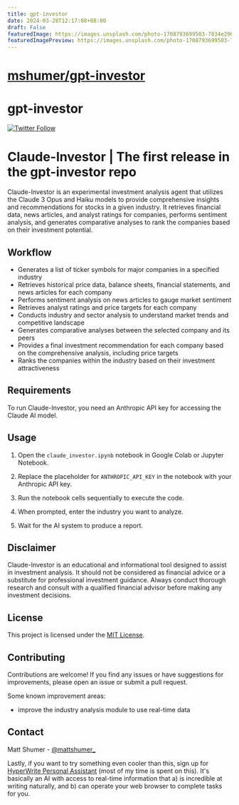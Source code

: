 ```yaml
---
title: gpt-investor
date: 2024-03-28T12:17:08+08:00
draft: False
featuredImage: https://images.unsplash.com/photo-1708793699503-7834e296d745?ixid=M3w0NjAwMjJ8MHwxfHJhbmRvbXx8fHx8fHx8fDE3MTE1OTkyNzh8&ixlib=rb-4.0.3
featuredImagePreview: https://images.unsplash.com/photo-1708793699503-7834e296d745?ixid=M3w0NjAwMjJ8MHwxfHJhbmRvbXx8fHx8fHx8fDE3MTE1OTkyNzh8&ixlib=rb-4.0.3
---
```


# [mshumer/gpt-investor](https://github.com/mshumer/gpt-investor)

# gpt-investor

[![Twitter Follow](https://img.shields.io/twitter/follow/mattshumer_?style=social)](https://twitter.com/mattshumer_)
# Claude-Investor | The first release in the gpt-investor repo

Claude-Investor is an experimental investment analysis agent that utilizes the Claude 3 Opus and Haiku models to provide comprehensive insights and recommendations for stocks in a given industry. It retrieves financial data, news articles, and analyst ratings for companies, performs sentiment analysis, and generates comparative analyses to rank the companies based on their investment potential.

## Workflow

- Generates a list of ticker symbols for major companies in a specified industry
- Retrieves historical price data, balance sheets, financial statements, and news articles for each company
- Performs sentiment analysis on news articles to gauge market sentiment
- Retrieves analyst ratings and price targets for each company
- Conducts industry and sector analysis to understand market trends and competitive landscape
- Generates comparative analyses between the selected company and its peers
- Provides a final investment recommendation for each company based on the comprehensive analysis, including price targets
- Ranks the companies within the industry based on their investment attractiveness

## Requirements

To run Claude-Investor, you need an Anthropic API key for accessing the Claude AI model.

## Usage

1. Open the `claude_investor.ipynb` notebook in Google Colab or Jupyter Notebook.

2. Replace the placeholder for `ANTHROPIC_API_KEY` in the notebook with your Anthropic API key.

3. Run the notebook cells sequentially to execute the code.

4. When prompted, enter the industry you want to analyze.

5. Wait for the AI system to produce a report.

## Disclaimer

Claude-Investor is an educational and informational tool designed to assist in investment analysis. It should not be considered as financial advice or a substitute for professional investment guidance. Always conduct thorough research and consult with a qualified financial advisor before making any investment decisions.

## License

This project is licensed under the [MIT License](LICENSE).

## Contributing

Contributions are welcome! If you find any issues or have suggestions for improvements, please open an issue or submit a pull request.

Some known improvement areas:
- improve the industry analysis module to use real-time data

## Contact

Matt Shumer - [@mattshumer_](https://twitter.com/mattshumer_)

Lastly, if you want to try something even cooler than this, sign up for [HyperWrite Personal Assistant](https://app.hyperwriteai.com/personalassistant) (most of my time is spent on this). It's basically an AI with access to real-time information that a) is incredible at writing naturally, and b) can operate your web browser to complete tasks for you.

